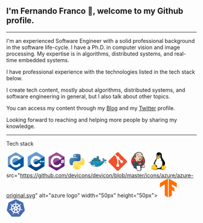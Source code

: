 ## I'm Fernando Franco 👋, welcome to my Github profile.

---

I'm an experienced Software Engineer with a solid professional background in the software life-cycle. I have a Ph.D. in computer vision and image processing. My expertise is in algorithms, distributed systems, and real-time embedded systems.

I have professional experience with the technologies listed in the tech stack below.

I create tech content, mostly about algorithms, distributed systems, and software engineering in general, but I also talk about other topics.

You can access my content through my [Blog](https://www.francofernando.com) and my [Twitter](https://twitter.com/Franc0Fernand0) profile. 

Looking forward to reaching and helping more people by sharing my knowledge.

---

Tech stack

<img src="https://github.com/devicons/devicon/blob/master/icons/c/c-original.svg" alt="c logo" width="50px" height="50px"> <img src="https://github.com/devicons/devicon/blob/master/icons/cplusplus/cplusplus-original.svg" alt="cpp logo" width="50px" height="50px"> <img src="https://github.com/devicons/devicon/blob/master/icons/csharp/csharp-original.svg" alt="csharp logo" width="50px" height="50px"> <img src="https://github.com/devicons/devicon/blob/master/icons/python/python-original.svg" alt="python logo" width="50px" height="50px"> <img src="https://github.com/devicons/devicon/blob/master/icons/docker/docker-original.svg" alt="docker logo" width="50px" height="50px"> <img src="https://github.com/devicons/devicon/blob/master/icons/git/git-original.svg" alt="git logo" width="50px" height="50px"> <img src="https://github.com/devicons/devicon/blob/master/icons/jenkins/jenkins-original.svg" alt="jenkins logo" width="50px" height="50px"> <img src="https://github.com/devicons/devicon/blob/master/icons/linux/linux-original.svg" alt="linux logo" width="50px" height="50px">
src="https://github.com/devicons/devicon/blob/master/icons/azure/azure-original.svg" alt="azure logo" width="50px" height="50px"> <img src="https://github.com/devicons/devicon/blob/master/icons/tensorflow/tensorflow-original.svg" alt="tensorflow logo" width="50px" height="50px"> <img src="https://github.com/devicons/devicon/blob/master/icons/kubernetes/kubernetes-plain.svg" alt="kubernetes logo" width="50px" height="50px">
<!-- 
**FrancoFernando/FrancoFernando** is a ✨ _special_ ✨ repository because its `README.md` (this file) appears on your GitHub profile.

Here are some ideas to get you started:

- 🔭 I’m currently working on ...
- 🌱 I’m currently learning ...
- 👯 I’m looking to collaborate on ...
- 🤔 I’m looking for help with ...
- 💬 Ask me about ...
- 📫 How to reach me: ...
- 😄 Pronouns: ...
- ⚡ Fun fact: ...
-->
